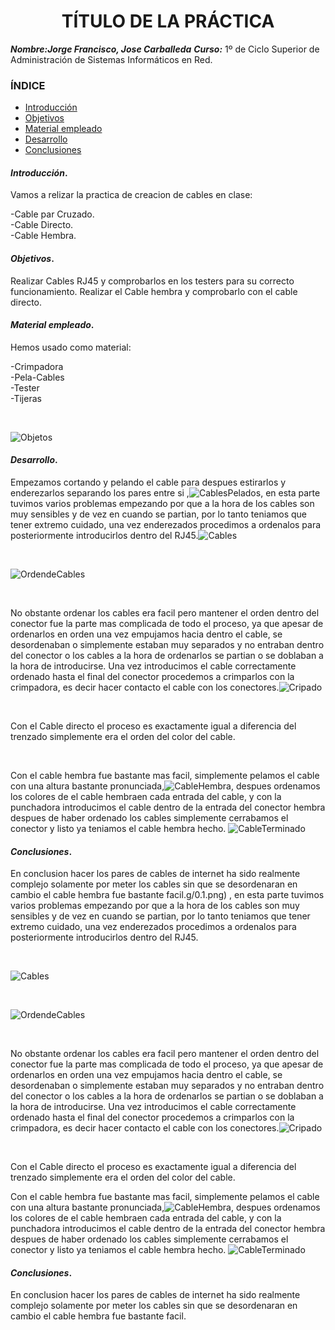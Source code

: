 
<center>

# TÍTULO DE LA PRÁCTICA


</center>

***Nombre:Jorge Francisco, Jose Carballeda***
***Curso:*** 1º de Ciclo Superior de Administración de Sistemas Informáticos en Red.

### ÍNDICE

+ [Introducción](#id1)
+ [Objetivos](#id2)
+ [Material empleado](#id3)
+ [Desarrollo](#id4)
+ [Conclusiones](#id5)


#### ***Introducción***. <a name="id1"></a>

Vamos a relizar la practica de creacion de cables en clase:

-Cable par Cruzado. 
<br>
-Cable Directo.
<br>
-Cable Hembra.
<br>

#### ***Objetivos***. <a name="id2"></a>

Realizar Cables RJ45 y comprobarlos en los testers para su correcto funcionamiento.
Realizar el Cable hembra y comprobarlo con el cable directo.

#### ***Material empleado***. <a name="id3"></a>

Hemos usado como material:

-Crimpadora 
<br>
-Pela-Cables
<br>
-Tester
<br>
-Tijeras

<br>

![Objetos](img/5.jpg)


#### ***Desarrollo***. <a name="id4"></a>

Empezamos cortando y pelando el cable para despues estirarlos y enderezarlos separando los pares entre si ,![CablesPelados](/img/0.1.png), en esta parte tuvimos varios problemas empezando por que a la hora de los cables son muy sensibles y de vez en cuando se partian, por lo tanto teniamos que tener extremo cuidado, una vez enderezados procedimos a ordenalos para posteriormente introducirlos dentro del RJ45.![Cables](/img/0.2.jpg)

<br>

![OrdendeCables](/img/1.jpg)

<br>

No obstante ordenar los cables era facil pero mantener el orden dentro del conector fue la parte mas complicada de todo el proceso, ya que apesar de ordenarlos en orden una vez empujamos hacia dentro el cable, se desordenaban o simplemente estaban muy separados y no entraban dentro del conector o los cables a la hora de ordenarlos se partian o se doblaban a la hora de introducirse.
Una vez introducimos el cable correctamente ordenado hasta el final del conector procedemos a crimparlos con la crimpadora, es decir hacer contacto el cable con los conectores.![Cripado](/img/2.jpg)

<br>

Con el Cable directo el proceso es exactamente igual a diferencia del trenzado simplemente era el orden del color del cable.

<br>

Con el cable hembra fue bastante mas facil, simplemente pelamos el cable con una altura bastante pronunciada,![CableHembra](/img/4.jpg), despues ordenamos los colores de el cable hembraen cada entrada del cable, y con la punchadora introducimos el cable dentro de la entrada del conector hembra despues de haber ordenado los cables simplemente cerrabamos el conector y listo ya teniamos el cable hembra hecho. ![CableTerminado](/img/3.jpg)                                                             

#### ***Conclusiones***. <a name="id5"></a>

En conclusion hacer los pares de cables de internet ha sido realmente complejo solamente por meter los cables sin que se desordenaran en cambio el cable hembra fue bastante facil.g/0.1.png)
, en esta parte tuvimos varios problemas empezando por que a la hora de los cables son muy sensibles y de vez en cuando se partian, por lo tanto teniamos que tener extremo cuidado, una vez enderezados procedimos a ordenalos para posteriormente introducirlos dentro del RJ45.

<br>

![Cables](/img/0.2.jpg)

<br>

![OrdendeCables](/img/1.jpg)

<br>

No obstante ordenar los cables era facil pero mantener el orden dentro del conector fue la parte mas complicada de todo el proceso, ya que apesar de ordenarlos en orden una vez empujamos hacia dentro el cable, se desordenaban o simplemente estaban muy separados y no entraban dentro del conector o los cables a la hora de ordenarlos se partian o se doblaban a la hora de introducirse.
Una vez introducimos el cable correctamente ordenado hasta el final del conector procedemos a crimparlos con la crimpadora, es decir hacer contacto el cable con los conectores.![Cripado](/img/2.jpg)

<br>

Con el Cable directo el proceso es exactamente igual a diferencia del trenzado simplemente era el orden del color del cable.
<br>

Con el cable hembra fue bastante mas facil, simplemente pelamos el cable con una altura bastante pronunciada,![CableHembra](/img/4.jpg), despues ordenamos los colores de el cable hembraen cada entrada del cable, y con la punchadora introducimos el cable dentro de la entrada del conector hembra despues de haber ordenado los cables simplemente cerrabamos el conector y listo ya teniamos el cable hembra hecho. ![CableTerminado](/img/3.jpg)                                                             

#### ***Conclusiones***. <a name="id5"></a>

En conclusion hacer los pares de cables de internet ha sido realmente complejo solamente por meter los cables sin que se desordenaran en cambio el cable hembra fue bastante facil.
